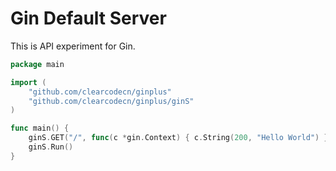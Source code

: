 # Gin Default Server

This is API experiment for Gin.

```go
package main

import (
	"github.com/clearcodecn/ginplus"
	"github.com/clearcodecn/ginplus/ginS"
)

func main() {
	ginS.GET("/", func(c *gin.Context) { c.String(200, "Hello World") })
	ginS.Run()
}
```
